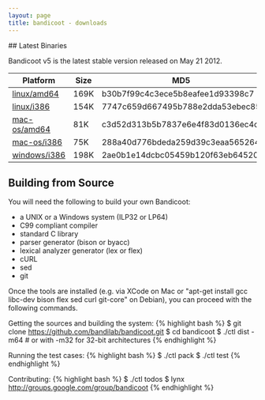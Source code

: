 ```yaml
---
layout: page
title: bandicoot - downloads
---
```


## Latest Binaries

Bandicoot v5 is the latest stable version released on May 21 2012.

<table>
<thead>
    <th>Platform</th>
    <th>Size</th>
    <th>MD5</th>
</thead>
<tr>
    <td><a href="download/linux/amd64/bandicoot-v5.tar.gz">linux/amd64</a></td>
    <td>169K</td>
    <td>b30b7f99c4c3ece5b8eafee1d93398c7</td>
</tr>
<tr>
    <td><a href="download/linux/i386/bandicoot-v5.tar.gz">linux/i386</a></td>
    <td>154K</td>
    <td>7747c659d667495b788e2dda53ebec85</td>
</tr>
<tr>
    <td><a href="download/mac-os/amd64/bandicoot-v5.tar.gz">mac-os/amd64</a></td>
    <td>81K</td>
    <td>c3d52d313b5b7837e6e4f83d0136ec4c</td>
</tr>
<tr>
    <td><a href="download/mac-os/i386/bandicoot-v5.tar.gz">mac-os/i386</a></td>
    <td>75K</td>
    <td>288a40d776bdeda259d39c3eaa565264</td>
</tr>
<tr>
    <td><a href="download/windows/i386/bandicoot-v5.tar.gz">windows/i386</a></td>
    <td>198K</td>
    <td>2ae0b1e14dcbc05459b120f63eb64520</td>
</tr>
</table>

## Building from Source

You will need the following to build your own Bandicoot:
* a UNIX or a Windows system (ILP32 or LP64)
* C99 compliant compiler
* standard C library
* parser generator (bison or byacc)
* lexical analyzer generator (lex or flex)
* cURL
* sed
* git

Once the tools are installed (e.g. via XCode on Mac or &quot;apt-get install
gcc libc-dev bison flex sed curl git-core&quot; on Debian), you can proceed
with the following commands.

Getting the sources and building the system:
{% highlight bash %}
$ git clone https://github.com/bandilab/bandicoot.git
$ cd bandicoot
$ ./ctl dist -m64 # or with -m32 for 32-bit architectures
{% endhighlight %}

Running the test cases:
{% highlight bash %}
$ ./ctl pack
$ ./ctl test
{% endhighlight %}

Contributing:
{% highlight bash %}
$ ./ctl todos
$ lynx http://groups.google.com/group/bandicoot
{% endhighlight %}
